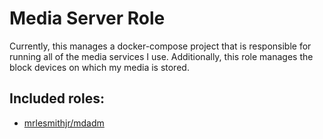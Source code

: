# Media Server Role
Currently, this manages a docker-compose project that is responsible for running all of the media services I use.  Additionally, this role manages the block devices on which my media is stored.

## Included roles:
- [mrlesmithjr/mdadm](https://galaxy.ansible.com/mrlesmithjr/mdadm)
